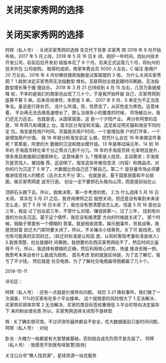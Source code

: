 # 关闭买家秀网的选择

# 关闭买家秀网的选择

阿辉（私人号） : 关闭买家秀网的选择 先交代下背景 买家秀 网 2016 年 9 月开始布局，2017 年 5 月上线，2018 年 5 月 16 日关 闭，刚好一年时间。找杭州技术开发公司，前前后后开发初 级版本花了 9 个月。后来正式运营几个月，将杭州的技术外包 公司收购。 取得的成绩，商家年费会员 5000 人左右，C 端注 册用户 20 万左右。2018 年 4 月份微信搜索指数是试客联盟的 3 倍。 为什么关闭买家秀网？ 1.趋势决定买家秀网无法指数型 增长。互联网创业就是跟时间赛跑，无法指数型增长等于缓 慢自杀。 2018 年 3 月 21 日持续到 4 月 15 左右，几百万条链接降 权，不幸的是我们的商家也出现了几十个。于是我开始怀疑 自己，买家秀网到底算不算 S 单。后来咨询律师，本质是 S 单。 2017 年 9 月，S 单定为不正当竞争法。虽说是行政处罚， 没什么所谓。但，性质变了，从灰色变为黑色。这意味着， 平台再无法去做高速增长了，那么当很多小的蚕食的时候， 市场被瓜分，我们还无力还击。 也就是说，从国家层面，这 是一个夕阳产业。 再分析阿里的态度，18 年蒋凡和靖捷上 台。首次区分淘宝和天猫。这足矣证明天猫和淘宝不同的定 位。淘宝是抢用户时间，天猫是杀用户时间。一个是增加用 户的打开率，一个是增加用户价值。 我 16 年就分析淘宝会这 么做，但凭什么会在 18 年来做这件事呢？答案是，阿里的大 数据的沉淀和商业模升级。13 年是移动端元年，14 到 16 年的 手淘首页转化率千分之零点几到千分几。18 年的手淘首页转 化率明显提升，很多类目直接超过搜索转化，这意味着什 么？搜索是人找货，主动需求；手淘首页是货找人，被动推 荐。这说明了，淘宝这些年推信息流（内容）和商品流，对 你的行为沉淀了 5 年了，大数据比你自己还了解自己。第二个 是存量市场必须要推进信息找人的模式（这点太大不分 享）。 也就是说，基于国家层面和平台层面，做买家秀网是 逆天行道。 创业一定不要把石头推向山顶，而是提前站在山

顶把石头踢下去。所以，我做决策，第一步考虑的势。 2.为 什么选择 5 月 16 日关闭。 其实在 3 月 21 之后，我咨询律师之后 就想关闭。但还是没有看到未来该怎么走。到了 5 月 16 日关闭 了，我也没有想清楚该怎么走。恰逢 5 月 16 是创业三年，我说 过了创业前三年，不管什么对错，赚钱排第一。过了三年， 找到有价值的方向去沉淀。基于这个情怀，我在没有搞清楚 方向的时候就关闭了。 那个时候，我脑子里面有一个模糊的 答案。就是税收政策，娱乐圈事件，贸易战等，我感觉财富 跃迁大门即将要关闭了。所以，不关赚点小钱等死，关了可 能找死，但也有可能真的实现跃迁。（跃迁的标准是认知高 度，认知的客观考量标准是收入） 3.我很清楚，创业是跟时 间赛跑，我想要的东西买家秀网给不了，然后时间又逼得不 行。所以，我选择有模糊的正确，然后利用核心优势，快速 推进去赌一把。 我思考未来会有什么能成为趋势。 首先考虑 到的就是区块链，为了去了解它，我亏了不少钱。 然后就是 社交电商，为了了解社交电商画导图都画了几十个。

2018-10-11

评论区：

阿辉（私人号） : 还有一点就是价值导向问题。 经历 3.21 降权事件，我们做了一次调查，11%的买家有在多个平台接单。 这个就商家的风险很大了 1.无法解决，买家购买频率异常 2.无法解决，买家的类目标签权重很低 3.平台的导向决定留存下 来的粉丝很劣质 所以，买家秀网选择关闭而不是转型

辉 : 关了确实很可惜，不过评测号最终都会不安全，在大数据面前只是时间问题。 阿辉（私人号） : 对哒

卧龙 : 大魄力一般都是有大智慧做基础，否则就会成先烈而不是先驱了。 阿辉（私人号） : 我感觉不到我有啥智慧[愉快]

关注公众号"懒人找资源"，星球资源一站式服务